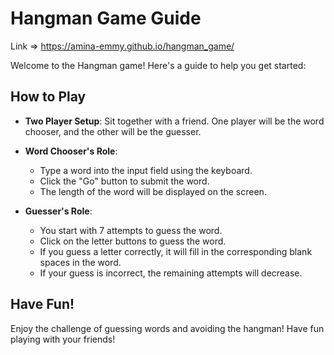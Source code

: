 

# Hangman Game Guide

Link => https://amina-emmy.github.io/hangman_game/

Welcome to the Hangman game! Here's a guide to help you get started:

## How to Play

- **Two Player Setup**: Sit together with a friend. One player will be the word chooser, and the other will be the guesser.

- **Word Chooser's Role**: 
  - Type a word into the input field using the keyboard.
  - Click the "Go" button to submit the word.
  - The length of the word will be displayed on the screen.

- **Guesser's Role**: 
  - You start with 7 attempts to guess the word.
  - Click on the letter buttons to guess the word.
  - If you guess a letter correctly, it will fill in the corresponding blank spaces in the word.
  - If your guess is incorrect, the remaining attempts will decrease.

## Have Fun!

Enjoy the challenge of guessing words and avoiding the hangman! Have fun playing with your friends!
